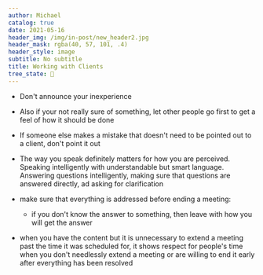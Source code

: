 ```yaml
---
author: Michael
catalog: true
date: 2021-05-16
header_img: /img/in-post/new_header2.jpg
header_mask: rgba(40, 57, 101, .4)
header_style: image
subtitle: No subtitle
title: Working with Clients
tree_state: 🌱
---
```


- Don't announce your inexperience
- Also if your not really sure of something, let other people go first to get a feel of how it should be done
- If someone else makes a mistake that doesn't need to be pointed out to a client, don't point it out

- The way you speak definitely matters for how you are perceived. Speaking intelligently with understandable but smart language. Answering questions intelligently, making sure that questions are answered directly, ad asking for clarification

- make sure that everything is addressed before ending a meeting:
	- if you don't know the answer to something, then leave with how you will get the answer


- when you have the content but it is unnecessary to extend a meeting past the time it was scheduled for, it shows respect for people's time when you don't needlessly extend a meeting or are willing to end it early after everything has been resolved